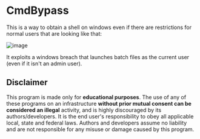 # CmdBypass

This is a way to obtain a shell on windows even if there are restrictions for normal users that are looking like that:

![image](https://user-images.githubusercontent.com/61330081/103154316-f837b900-4796-11eb-92a3-cdbdf3efe58f.png)

It exploits a windows breach that launches batch files as the current user (even if it isn't an admin user).

## Disclaimer

This program is made only for **educational purposes**. The use of any of these programs on an infrastructure **without prior mutual consent can be considered an illegal** activity, and is highly discouraged by its authors/developers. It is the end user's responsibility to obey all applicable local, state and federal laws. Authors and developers assume no liability and are not responsible for any misuse or damage caused by this program.
